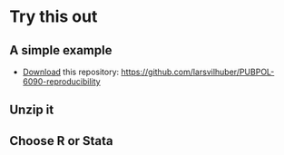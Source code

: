 # Try this out

## A simple example

- [Download](https://github.com/larsvilhuber/PUBPOL-6090-reproducibility) this repository: <https://github.com/larsvilhuber/PUBPOL-6090-reproducibility>

## Unzip it

## Choose R or Stata

